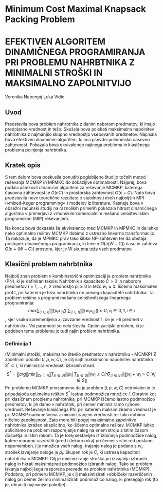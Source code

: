 # Minimum Cost Maximal Knapsack Packing Problem
# EFEKTIVEN ALGORITEM DINAMIČNEGA PROGRAMIRANJA PRI PROBLEMU NAHRBTNIKA Z MINIMALNI STROŠKI IN MAKSIMALNO ZAPOLNITVIJO

Veronika Nabergoj
Luka Vidic
 
## Uvod

Predstavila bova problem nahrbtnika z danim naborom predmetov, ki imajo predpisano vrednost in težo. Skušala bova poiskati maksimalno napolnitev nahrbtnika z najmanjšo skupno vrednostjo vsebovanih predmetov. Napisala bova efektiven dinamičen algoritem, ki ima psevdo-polinomsko časovno zahtevnost. Pokazala bova ekvivalenco najinega problema in klasičnega problema polnjenja nahrbtnika. 

## Kratek opis
S tem delom bova poskusila ponuditi poglobljeno študijo točnih metod reševanja MCMKP in MPMKC do dokazljive optimalnosti.
Najprej, bova podala učinkovit dinamični algoritem za reševanje MCMKP, katerega časovna zahtevnost je $O(nC)$ in prostorska zahtevnost $O(n+C)$. Nato bova predstavila nove teoretične rezultate o stabilnosti dveh najboljših MPI (»mixed-iteger programming« ) modelov iz literature. Kasneje bova v obsežni računski študiji na raznolikih primerih pokazala hitrost dinamičnega algoritma v primerjavi z vrhunskim komercialnim mešano celoštevilskim programskim (MIP) reševanjem.

Na koncu bova dokazala še ekvivalenco med MCMKP in MPMKC in da lahko neko optimalno rešitev MCMKP dobimo z ustrezno linearno transformacijo. Ta nakazuje, da je MPMKC prav tako šibko NP-zahteven ter da obstaja postopek dinamičnega programiranja, ki teče v $O(n(W-C))$ času in zahteva $O(n+(W-C))$ prostora, kjer je W skupna teža vseh predmetov. 

## Klasični problem nahrbtnika

Najbolj znan problem v kombinatorični optimizaciji je problem nahrbtnika (PN), ki je definiran takole: Nahrbtnik s kapaciteto $C>0$ in naborom predmetov $I={1,…,n}$, z vrednostjo $p_i≥0$ in težo $w_i≥0$. Iščemo maksimalen profit, pri katerem je teža nahrbtnika ne presega kapacitete nahrbtnika. Ta problem rešimo s programi mešano celoštevilskega linearnega programiranja:
$$max⁡{∑_(i∈I)▒〖p_i x_(i ) 〗| ∑_(i∈I)▒〖w_i x_(i ) 〗≤C; x_i∈{0,1},i∈I}$$,
kjer vsaka spremenljivka $x_i$ zavzame vrednost 1, če je i-ti predmet v nahrbtniku. Vsi parametri so cela števila. 
Optimizacijski problem, ki je podoben temu problemu je tudi najin problem nahrbtnika.

### Definicija 1
(Minimalni stroški, maksimalno število predmetov v nahrbtniku - MCMKP)
 Z začetnimi podatki $(I,p,w,C)$, je cilj najti maksimalno napolnitev nahrbtnika  $S^*⊂I$, ki minimizira vrednosti izbranih stvari.
$$S^*=〖arg 〖min〗_(S⊂ I)〗⁡{∑_(i∈S)▒p_i │∑_(i∈S)▒w_i ≤C  in ∑_(i∈S)▒〖w_i+w_j>C,∀j∉S〗}$$
Pri problemu MCMKP privzamemo da je problem $(I,p,w,C)$ netrivialen in je pripadajoča optimalna rešitev $S^*$ lastna podmnožica množice $I$. Obratno kot pri klasičnem problemu nahrbtnika, pri MCMKP iščemo lastno podmnožico predmetov, ki jih damo v nahrbtnik, pri čemer minimiziramo njihovo vrednost. Reševanje klasičnega PN, pri katerem maksimiziramo vrednost je pri MCMKP nadomeščena z minimiziranjem vrednosti ter tako dobimo ničelno zapolnjenost. Zato mora biti pogoj maksimalne zapolnitve nahrbtnika izražen eksplicitno, ko iščemo optimalno rešitev. 
MCMKP lahko apliciramo na problem razporejanje nalog na enem stroju z istim časom dospetja in istim rokom. Ta je torej sestavljen iz izbiranja podmnožice nalog, katere moramo razvrstiti (pred iztekom roka) pri čemer vrstni red postane nepomemben. $I$ je množica vseh nalog, trajanje nalog je podano z  $w_i$, strošek izvajanje naloge je  $p_i$. Skupen rok je $C$, ki ustreza kapaciteti nahrbtnika v MCMKP. Cilj je minimiziranje stroška pri izvajanju izbranih nalog in hkrati maksimizirati podmnožico izbranih nalog. Tako se problem iskanja najboljšega razporeda prevede na problem nahrbtnika (MCMKP).
Podobno, pri primeru MCMKP, je cilj maksimizirati »dobiček« razvrščenih nalog pri čemer želimo minimalizirati podmnožico nalog, ki presegajo rok (to je, ohraniti najmanjše pokritje). 
 

